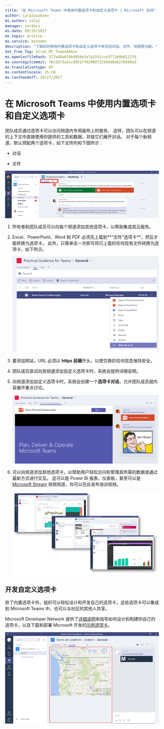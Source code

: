 ```yaml
---
title: "在 Microsoft Teams 中使用内置选项卡和自定义选项卡 | Microsoft 支持"
author: LolaJacobsen
ms.author: lolaj
manager: serdars
ms.date: 09/25/2017
ms.topic: article
ms.service: msteams
description: "了解如何使用内置选项卡和自定义选项卡来包括对话、文件、地图等功能。"
Set_Free_Tag: Strat_MT_TeamsAdmin
ms.openlocfilehash: 377ad8a0746d958e3a7a3341cce3773e9bd122f9
ms.sourcegitcommit: f6c2673a2ccd951770296972234938e627bd49ad
ms.translationtype: HT
ms.contentlocale: zh-CN
ms.lasthandoff: 10/27/2017
---
```

<a name="use-built-in-and-custom-tabs-in-microsoft-teams"></a>在 Microsoft Teams 中使用内置选项卡和自定义选项卡
==================================================

团队成员通过选项卡可以访问频道内专用画布上的服务。 这样，团队可以在频道的上下文中直接使用你提供的工具和数据，并就它们展开对话。 对于每个新频道，默认预配两个选项卡，如下文所列和下图所示：

-   对话

-   文件

![Marketing 团队的“对话”部分屏幕截图。](media/Use_built-in_and_custom_tabs_in_Microsoft_Teams_image1.png)

1.  所有者和团队成员可以向每个频道添加其他选项卡，以帮助集成其云服务。

2.  Excel、PowerPoint、Word 和 PDF 必须先上载到**“文件”选项卡**，然后才能转换为选项卡。 此外，只需单击一次即可将已上载的任何现有文件转换为选项卡，如下所示。

    ![选择了一个 PowerPoint 文件的“文件”选项卡屏幕截图。](media/Use_built-in_and_custom_tabs_in_Microsoft_Teams_image2.png)

3.  要添加网站，URL 必须以 **https 前缀**开头，以使交换的任何信息保持安全。

4.  团队成员尝试向其频道添加自定义选项卡时，系统会提供详细说明。

5.  向频道添加自定义选项卡时，系统会创建一个**选项卡对话**，允许团队成员就内容展开重点讨论。

    ![窗口右侧有对话选项卡的自定义选项卡屏幕截图。](media/Use_built-in_and_custom_tabs_in_Microsoft_Teams_image3.png)

6.  可以向频道添加其他选项卡，以帮助用户轻松访问和管理其所需的数据或通过最新方式进行交互。 这可以是 Power BI 报表、仪表板，甚至可以是 [Microsoft Stream](https://go.microsoft.com/fwlink/?linkid=855785) 视频频道，你可以在此发布培训视频。

    ![三个显示选项卡中各种内容的屏幕截图。](media/Use_built-in_and_custom_tabs_in_Microsoft_Teams_image4.png)

<a name="develop-custom-tabs"></a>开发自定义选项卡
-------------------

除了内置选项卡外，组织可以轻松设计和开发自己的选项卡，这些选项卡可以集成到 Microsoft Teams 中，也可以与社区的其他人共享。

Microsoft Developer Network 提供了[详细说明](https://go.microsoft.com/fwlink/?linkid=855786)来指导如何设计和构建你自己的选项卡，以及下载和部署 Microsoft 开发的[示例选项卡](https://go.microsoft.com/fwlink/?linkid=855787)。

![Microsoft Teams 中的示例自定义选项卡屏幕截图。](media/Use_built-in_and_custom_tabs_in_Microsoft_Teams_image5.png)
